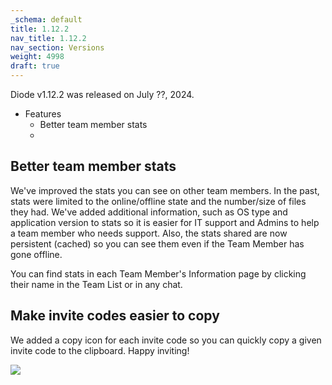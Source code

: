 ```yaml
---
_schema: default
title: 1.12.2
nav_title: 1.12.2
nav_section: Versions
weight: 4998
draft: true
---
```

Diode v1.12.2 was released on July ??, 2024.

* Features
  * Better team member stats
  * &nbsp;

## Better team member stats

We've improved the stats you can see on other team members.  In the past, stats were limited to the online/offline state and the number/size of files they had.  We've added additional information, such as OS type and application version to stats so it is easier for IT support and Admins to help a team member who needs support.  Also, the stats shared are now persistent (cached) so you can see them even if the Team Member has gone offline.

You can find stats in each Team Member's Information page by clicking their name in the Team List or in any chat.

## Make invite codes easier to copy

We added a copy icon for each invite code so you can quickly copy a given invite code to the clipboard. Happy inviting!

![](/uploads/image-3.png)